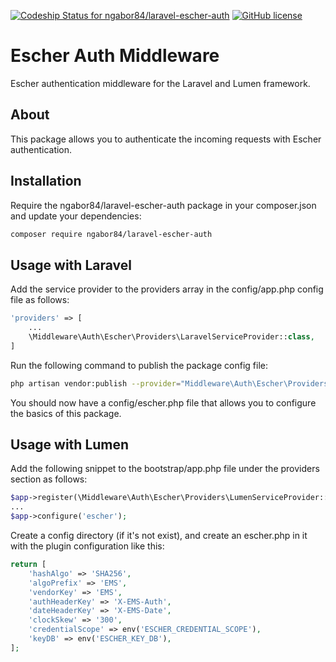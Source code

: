 [ ![Codeship Status for ngabor84/laravel-escher-auth](https://app.codeship.com/projects/dc3aadc0-b8f0-0136-f2db-52c8808a0161/status?branch=master)](https://app.codeship.com/projects/312071)
[![GitHub license](https://img.shields.io/github/license/ngabor84/laravel-escher-auth.svg)](https://github.com/ngabor84/laravel-escher-auth/blob/master/LICENSE)

# Escher Auth Middleware
Escher authentication middleware for the Laravel and Lumen framework.

## About
This package allows you to authenticate the incoming requests with Escher authentication.

## Installation
Require the ngabor84/laravel-escher-auth package in your composer.json and update your dependencies:
```bash
composer require ngabor84/laravel-escher-auth
```

## Usage with Laravel
Add the service provider to the providers array in the config/app.php config file as follows:
```php
'providers' => [
    ...
    \Middleware\Auth\Escher\Providers\LaravelServiceProvider::class,
]
```
Run the following command to publish the package config file:
```bash
php artisan vendor:publish --provider="Middleware\Auth\Escher\Providers\LaravelServiceProvider"
```
You should now have a config/escher.php file that allows you to configure the basics of this package.

## Usage with Lumen
Add the following snippet to the bootstrap/app.php file under the providers section as follows:
```php
$app->register(\Middleware\Auth\Escher\Providers\LumenServiceProvider::class);
...
$app->configure('escher');
```

Create a config directory (if it's not exist), and create an escher.php in it with the plugin configuration like this:
```php
return [
    'hashAlgo' => 'SHA256',
    'algoPrefix' => 'EMS',
    'vendorKey' => 'EMS',
    'authHeaderKey' => 'X-EMS-Auth',
    'dateHeaderKey' => 'X-EMS-Date',
    'clockSkew' => '300',
    'credentialScope' => env('ESCHER_CREDENTIAL_SCOPE'),
    'keyDB' => env('ESCHER_KEY_DB'),
];
```
